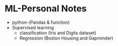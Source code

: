 # ML-Personal Notes
- python-(Pandas & function)
- Supervised learning 
  - classification (Iris and Digits dataset) 
  - Regression (Boston Housing and Gapminder)

